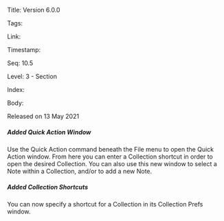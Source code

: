 Title: Version 6.0.0 

Tags:  

Link: 

Timestamp:  

Seq: 10.5 

Level: 3 - Section 

Index:  

Body: 

Released on 13 May 2021
 
##### Added Quick Action Window

Use the Quick Action command beneath the File menu to open the Quick Action window. From here you can enter a Collection shortcut in order to open the desired Collection. You can also use this new window to select a Note within a Collection, and/or to add a new Note.

 
##### Added Collection Shortcuts

You can now specify a shortcut for a Collection in its Collection Prefs window. 


